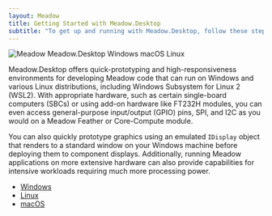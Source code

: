 ```yaml
---
layout: Meadow
title: Getting Started with Meadow.Desktop
subtitle: "To get up and running with Meadow.Desktop, follow these steps:"
---
```


![Meadow Meadow.Desktop Windows macOS Linux](wildernesslabs-meadow-desktop.jpg)

Meadow.Desktop offers quick-prototyping and high-responsiveness environments for developing Meadow code that can run on Windows and various Linux distributions, including Windows Subsystem for Linux 2 (WSL2). With appropriate hardware, such as certain single-board computers (SBCs) or using add-on hardware like FT232H modules, you can even access general-purpose input/output (GPIO) pins, SPI, and I2C as you would on a Meadow Feather or Core-Compute module.

You can also quickly prototype graphics using an emulated `IDisplay` object that renders to a standard window on your Windows machine before deploying them to component displays. Additionally, running Meadow applications on more extensive hardware can also provide capabilities for intensive workloads requiring much more processing power.

* [Windows](../Getting_Started_Meadow.Desktop/Getting_Started_Windows/index.md)
* [Linux](../Getting_Started_Meadow.Desktop/Getting_Started_Linux/index.md)
* [macOS](../Getting_Started_Meadow.Desktop/Getting_Started_Mac/index.md)
